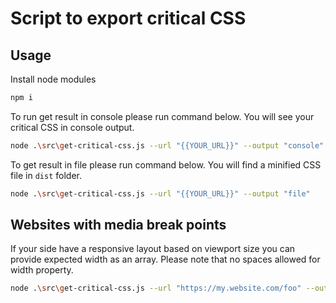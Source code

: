 # Script to export critical CSS

## Usage

Install node modules

```bash
npm i
```

To run get result in console please run command below. You will see your critical CSS in console output.

```bash
node .\src\get-critical-css.js --url "{{YOUR_URL}}" --output "console"
```

To get result in file please run command below. You will find a minified CSS file in `dist` folder.

```bash
node .\src\get-critical-css.js --url "{{YOUR_URL}}" --output "file"
```

## Websites with media break points

If your side have a responsive layout based on viewport size you can provide expected width as an array. Please note that no spaces allowed for width property.

```bash
node .\src\get-critical-css.js --url "https://my.website.com/foo" --output "file" --width [699,1199,1499]
```
